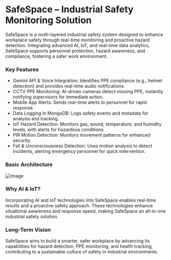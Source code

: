 # SafeSpace – Industrial Safety Monitoring Solution

SafeSpace is a multi-layered industrial safety system designed to enhance workplace safety through real-time monitoring and proactive hazard detection. Integrating advanced AI, IoT, and real-time data analytics, SafeSpace supports personnel protection, hazard awareness, and compliance, fostering a safer work environment.

### Key Features

- Gemini API & Voice Integration: Identifies PPE compliance (e.g., helmet detection) and provides real-time audio notifications.
- CCTV PPE Monitoring: AI-driven cameras detect missing PPE, instantly notifying supervisors for immediate action.
- Mobile App Alerts: Sends real-time alerts to personnel for rapid response.
- Data Logging in MongoDB: Logs safety events and metadata for analysis and tracking.
- IoT Hazard Detection: Monitors gas, sound, temperature, and humidity levels, with alerts for hazardous conditions.
- PIR Motion Detection: Monitors movement patterns for enhanced security.
- Fall & Unconsciousness Detection: Uses motion analysis to detect incidents, alerting emergency personnel for quick intervention.

### Basic Architecture
![image](https://github.com/user-attachments/assets/016208ed-356f-49d5-991f-7f22bfceada9)


### Why AI & IoT?
Incorporating AI and IoT technologies into SafeSpace enables real-time results and a proactive safety approach. These technologies enhance situational awareness and response speed, making SafeSpace an all-in-one industrial safety solution.

### Long-Term Vision
SafeSpace aims to build a smarter, safer workplace by advancing its capabilities for hazard detection, PPE monitoring, and health tracking, contributing to a sustainable culture of safety in industrial environments.






